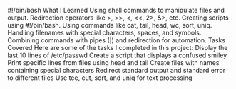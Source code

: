 #!/bin/bash
What I Learned
Using shell commands to manipulate files and output.
Redirection operators like >, >>, <, <<, 2>, &>, etc.
Creating scripts using #!/bin/bash.
Using commands like cat, tail, head, wc, sort, uniq.
Handling filenames with special characters, spaces, and symbols.
Combining commands with pipes (|) and redirection for automation.
Tasks Covered
Here are some of the tasks I completed in this project:
Display the last 10 lines of /etc/passwd
Create a script that displays a confused smiley
Print specific lines from files using head and tail
Create files with names containing special characters
Redirect standard output and standard error to different files
Use tee, cut, sort, and uniq for text processing








